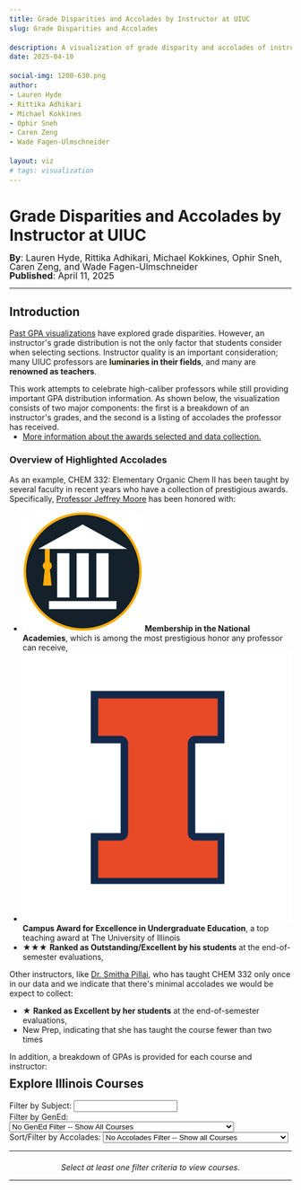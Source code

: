 ```yaml
---
title: Grade Disparities and Accolades by Instructor at UIUC
slug: Grade Disparities and Accolades

description: A visualization of grade disparity and accolades of instructors at UIUC
date: 2025-04-10

social-img: 1200-630.png
author:
- Lauren Hyde
- Rittika Adhikari
- Michael Kokkines
- Ophir Sneh
- Caren Zeng
- Wade Fagen-Ulmschneider

layout: viz
# tags: visualization
---
```


<link rel="stylesheet" href="css.css" type="text/css" />

<h1>Grade Disparities and Accolades by Instructor at UIUC</h1>
<div style="font-size: 16px; margin-top: -4px; line-height: 16px;">
  <b>By</b>: Lauren Hyde, Rittika Adhikari, Michael Kokkines, Ophir Sneh, Caren Zeng, and Wade Fagen-Ulmschneider<br>
  <b>Published</b>: April 11, 2025
</div>

<hr>

## Introduction

[Past GPA visualizations](/discovery/gpa/) have explored grade disparities.  However, an instructor's grade distribution is not the only factor that students consider when selecting sections.  Instructor quality is an important consideration; many UIUC professors are <b><span style="text-shadow: 0px 0px 5px #ffa">luminaries</span> in their fields</b>, and many are <b>renowned as teachers</b>.

This work attempts to celebrate high-caliber professors while still providing important GPA distribution information.  As shown below, the visualization consists of two major components: the first is a breakdown of an instructor's grades, and the second is a listing of accolades the professor has received.

<ul style="margin-top: -14px;">
  <li><a href="./data-collection/">More information about the awards selected and data collection.</a></li>
</ul>


### Overview of Highlighted Accolades

As an example, CHEM 332: Elementary Organic Chem II has been taught by several faculty in recent years who have a collection of prestigious awards.  Specifically, [Professor Jeffrey Moore](https://chemistry.illinois.edu/jsmoore) has been honored with:

- <span class="awards awards-td ml-1"><img src="badges/academy.jpg" class="award" /></span> <b>Membership in the National Academies</b>, which is among the most prestigious honor any professor can receive, 
- <span class="awards awards-td awards-span ml-1"><img src="badges/illini.png" class="award" /></span> <b>Campus Award for Excellence in Undergraduate Education</b>, a top teaching award at The University of Illinois
- <span class="awards awards-td awards-stars" style="line-height: 15px"><span class="gold">★</span><span class="gold">★</span><span class="silver">★</span></span> <b>Ranked as Outstanding/Excellent by his students</b> at the end-of-semester evaluations,

Other instructors, like [Dr. Smitha Pillai](https://chemistry.illinois.edu/directory/profile/stpillai), who has taught CHEM 332 only once in our data and we indicate that there's minimal accolades we would be expect to collect:

- <span class="awards awards-td awards-stars" style="line-height: 15px"><span class="silver">★</span></span> <b>Ranked as Excellent by her students</b> at the end-of-semester evaluations,
- <span class="awards-txt">New Prep</span>, indicating that she has taught the course fewer than two times

In addition, a breakdown of GPAs is provided for each course and instructor:

<div id="example_wrapper" style="margin-top: -20px; padding-left: 10px; border-left: solid 2px #333; margin-bottom: 30px;">
  <div id="example"></div>
</div>


## Explore Illinois Courses

<div>
  Filter by Subject: <input id="select-subject" type="text" autocomplete="off" />
</div>

<div class="mt-2">
  Filter by GenEd:
  <select id="select-gened" onchange="onUserSelectionChange()">
    <option value="none" selected>No GenEd Filter -- Show All Courses</option>
    <option disabled>&mdash;</option>
    <option value="ACP">Advanced Composition (ACP) courses</option>
    <option value="NW">Cultural Studies: Non-Western Cultures (NW) courses</option>
    <option value="US">Cultural Studies: US Minority Cultures (US) courses</option>
    <option value="WCC">Cultural Studies: Western/Comparative Cultures (WCC) courses</option>
    <option value="HUM">Humanities & the Arts (HUM) courses</option>
    <option value="NAT">Natural Sciences & Technology (NAT) courses</option>
    <option value="QR">Quantitative Reasoning (QR) courses</option>
    <option value="SBS">Social & Behavioral Sciences (SBS) courses</option>
  </select>
</div>

<div class="mt-2">
Sort/Filter by Accolades:
  <select id="select-accolades" onchange="onUserSelectionChange()">
    <option value="none" selected>No Accolades Filter -- Show all Courses</option>
    <option disabled>&mdash;</option>
    <option value="national">National Awards</option>
    <option value="campus">Campus/College Awards (or higher)</option>
    <option value="tre">Courses ranked by Students as Excellent (or higher)</option>
  </select>
</div>

<hr>


<div id="tables">
  <div style="text-align: center; margin-top: 20px;">
    <i>Select at least one filter criteria to view courses.</i>
  </div>  
</div>

<hr class="mb-5 mt-4">

<script src="https://cdnjs.cloudflare.com/ajax/libs/d3/5.16.0/d3.min.js" integrity="sha512-FHsFVKQ/T1KWJDGSbrUhTJyS1ph3eRrxI228ND0EGaEp6v4a/vGwPWd3Dtd/+9cI7ccofZvl/wulICEurHN1pg==" crossorigin="anonymous" referrerpolicy="no-referrer"></script>
<script src="https://code.jquery.com/jquery-3.7.1.min.js" integrity="sha256-/JqT3SQfawRcv/BIHPThkBvs0OEvtFFmqPF/lYI/Cxo=" crossorigin="anonymous"></script>
<script src="/static/js/d3-tip.js"></script>
<script src="https://code.jquery.com/ui/1.12.1/jquery-ui.min.js" integrity="sha256-VazP97ZCwtekAsvgPBSUwPFKdrwD3unUfSGVYrahUqU=" crossorigin="anonymous"></script>
<link rel="stylesheet" href="https://code.jquery.com/ui/1.12.1/themes/base/jquery-ui.css">

<script type='text/javascript' src="vis.js"></script>
